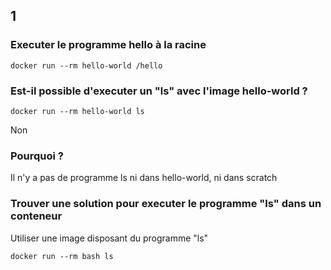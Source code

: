 ## 1
### Executer le programme hello à la racine
```docker run --rm hello-world /hello```

### Est-il possible d'executer un "ls" avec l'image hello-world ? 
```docker run --rm hello-world ls```

Non

### Pourquoi ?
Il n'y a pas de programme ls ni dans hello-world, ni dans scratch


### Trouver une solution pour executer le programme "ls" dans un conteneur
Utiliser une image disposant du programme "ls"

```docker run --rm bash ls```

